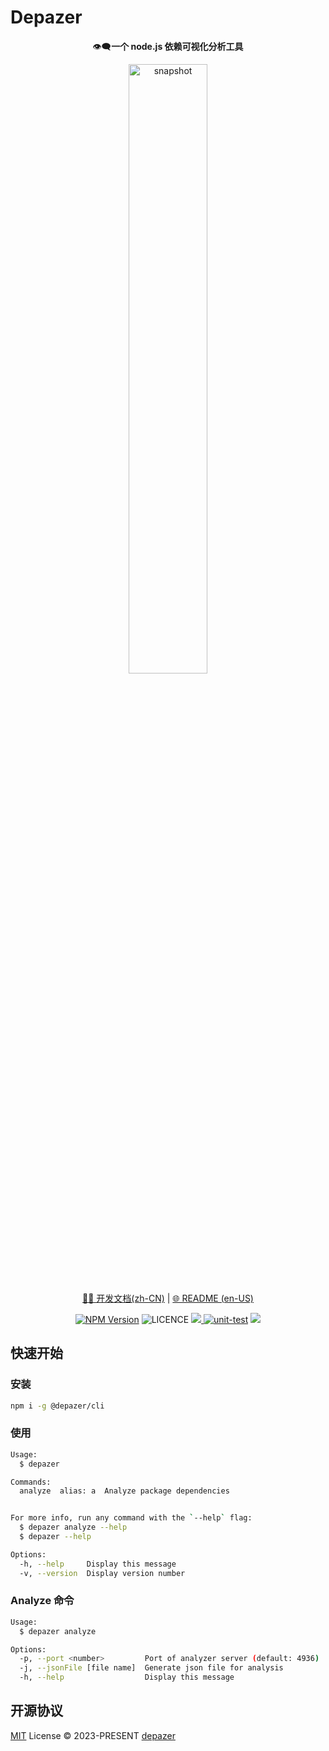 # Depazer

<p align="center">👁️‍🗨️<b>一个 node.js 依赖可视化分析工具</b></p>

<p align="center"><img width="50%" alt="snapshot" src="https://github.com/depazer/depazer/assets/86412303/a6393614-dfaf-4e23-842b-4f608fa1d5b1" /></p>

<p align="center">
<a href="/docs/index.md">🧑‍💻 开发文档(zh-CN)</a> |
<a href="/README.md">🌐 README (en-US)</a>
</p>

<p align="center">
<a href="https://www.npmjs.com/%40depazer/cli" target="_blank"><img src="https://img.shields.io/npm/v/%40depazer/cli" alt="NPM Version" /></a>
<img alt="LICENCE" src="https://img.shields.io/github/license/depazer/depazer">
<a href="https://codecov.io/gh/depazer/depazer" > 
 <img src="https://codecov.io/gh/depazer/depazer/branch/main/graph/badge.svg?token=IOMUECCGVD"/> 
 </a>
<a href="https://github.com/depazer/depazer/actions/workflows/unit-test.yaml"><img src="https://github.com/depazer/depazer/actions/workflows/unit-test.yaml/badge.svg" alt="unit-test" /></a>
<a href="https://depazer.github.io/depazer/"><img src="https://github.com/depazer/depazer/actions/workflows/deploy-docs.yml/badge.svg" /></a>
</p>

## 快速开始

### 安装

```bash
npm i -g @depazer/cli
```

### 使用

```bash
Usage:
  $ depazer

Commands:
  analyze  alias: a  Analyze package dependencies


For more info, run any command with the `--help` flag:
  $ depazer analyze --help
  $ depazer --help

Options:
  -h, --help     Display this message
  -v, --version  Display version number
```

### Analyze 命令

```bash
Usage:
  $ depazer analyze

Options:
  -p, --port <number>         Port of analyzer server (default: 4936)
  -j, --jsonFile [file name]  Generate json file for analysis
  -h, --help                  Display this message
```

## 开源协议

[MIT](./LICENSE) License &copy; 2023-PRESENT [depazer](https://github.com/depazer)

